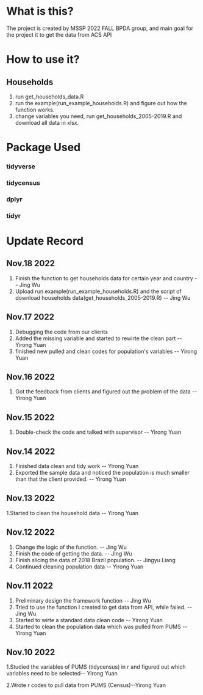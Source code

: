 # What is this?
The project is created by MSSP 2022 FALL BPDA group, and main goal for the project it to get the data from ACS API

# How to use it?
## Households
1. run get_households_data.R
2. run the example(run_example_households.R) and figure out how the function works.
3. change variables you need, run get_households_2005-2019.R and download all data in xlsx.

# Package Used
### tidyverse
### tidycensus
### dplyr
### tidyr

# Update Record

## Nov.18 2022
1. Finish the function to get households data for certain year and country -- Jing Wu
2. Upload run example(run_example_households.R) and the script of download households data(get_households_2005-2019.R) -- Jing Wu

## Nov.17 2022
1. Debugging the code from our clients 
2. Added the missing variable and started to rewirte the clean part -- Yirong Yuan
3. finished new pulled and clean codes for population's variables -- Yirong Yuan

## Nov.16 2022
1. Got the feedback from clients and figured out the problem of the data -- Yirong Yuan

## Nov.15 2022
1. Double-check the code and talked with supervisor -- Yirong Yuan

## Nov.14 2022
1. Finished data clean and tidy work -- Yirong Yuan
2. Exported the sample data and noticed the population is much smaller than that the client provided. -- Yirong Yuan

## Nov.13 2022
1.Started to clean the household data -- Yirong Yuan

## Nov.12 2022
1. Change the logic of the function. -- Jing Wu
2. Finish the code of getting the data. -- JIng Wu
3. Finish slicing the data of 2018 Brazil population. -- Jingyu Liang
4. Continued  cleaning  population data -- Yirong Yuan

## Nov.11 2022

1. Preliminary design the framework function -- Jing Wu
2. Tried to use the function I created to get data from API, while failed. -- Jing Wu
3. Started to wirte a standard data clean code -- Yirong Yuan
4. Started to clean the population data which was pulled from PUMS -- Yirong Yuan


## Nov.10 2022
1.Studied the variables of PUMS (tidycensus) in r and figured out which variables need to be selected-- Yirong Yuan

2.Wrote  r codes to pull data from PUMS (Census)--Yirong Yuan

